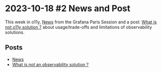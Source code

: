 # 2023-10-18 #2 News and Post

This week in o11y, [News](./NEWS/README.md) from the Grafana Paris Session and a post: [What is not o11y solution ?](./What_is_not_an_o11y_solution.md) about usage/trade-offs and limitations of observability solutions.

## Posts
- [News](./NEWS/README.md)
- [What is not an observability solution ?](./What_is_not_an_o11y_solution.md)